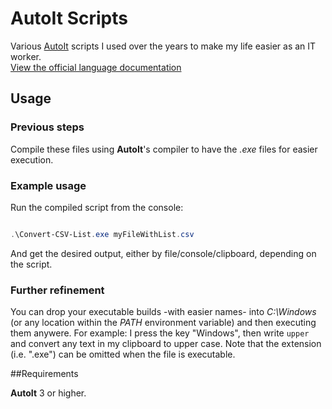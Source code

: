 # AutoIt Scripts

Various [AutoIt](https://www.autoitscript.com/site/) scripts I used over the years to make my life easier as an IT worker.  
[View the official language documentation](https://www.autoitscript.com/autoit3/docs/)

## Usage
### Previous steps
Compile these files using **AutoIt**'s compiler to have the *.exe* files for easier execution.
### Example usage
Run the compiled script from the console:
```powershell

.\Convert-CSV-List.exe myFileWithList.csv

```
And get the desired output, either by file/console/clipboard, depending on the script.
  ### Further refinement
  You can drop your executable builds -with easier names- into *C:\Windows* (or any location within the *PATH* environment variable) and then executing them anywere.
  For example: I press the key "Windows", then write `upper` and convert any text in my clipboard to upper case.
  Note that the extension (i.e. ".exe") can be omitted when the file is executable.

##Requirements

**AutoIt** 3 or higher.